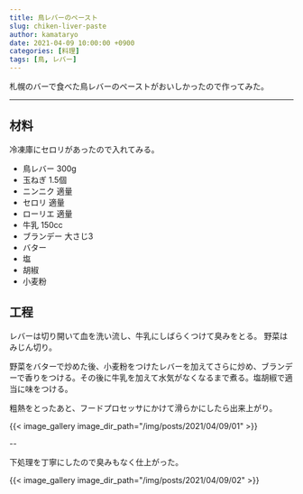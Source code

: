 ```yaml
---
title: 鳥レバーのペースト
slug: chiken-liver-paste
author: kamataryo
date: 2021-04-09 10:00:00 +0900
categories: [料理]
tags: [鳥, レバー]
---
```

札幌のバーで食べた鳥レバーのペーストがおいしかったので作ってみた。

---
## 材料

冷凍庫にセロリがあったので入れてみる。

- 鳥レバー 300g
- 玉ねぎ 1.5個
- ニンニク 適量
- セロリ  適量
- ローリエ 適量
- 牛乳 150cc
- ブランデー 大さじ3
- バター
- 塩
- 胡椒
- 小麦粉

## 工程

レバーは切り開いて血を洗い流し、牛乳にしばらくつけて臭みをとる。
野菜はみじん切り。
 
野菜をバターで炒めた後、小麦粉をつけたレバーを加えてさらに炒め、ブランデーで香りをつける。その後に牛乳を加えて水気がなくなるまで煮る。塩胡椒で適当に味をつける。

粗熱をとったあと、フードプロセッサにかけて滑らかにしたら出来上がり。

{{< image_gallery image_dir_path="/img/posts/2021/04/09/01" >}}

--

下処理を丁寧にしたので臭みもなく仕上がった。

{{< image_gallery image_dir_path="/img/posts/2021/04/09/02" >}}
